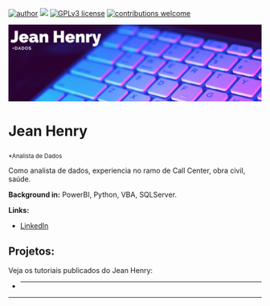 [![author](https://img.shields.io/badge/author-carlosfab-red.svg)](https://www.linkedin.com/in/carlosfab) [![](https://img.shields.io/badge/python-3.7+-blue.svg)](https://www.python.org/downloads/release/python-365/) [![GPLv3 license](https://img.shields.io/badge/License-GPLv3-blue.svg)](http://perso.crans.org/besson/LICENSE.html) [![contributions welcome](https://img.shields.io/badge/contributions-welcome-brightgreen.svg?style=flat)](https://github.com/carlosfab/data_science/issues)

<p align="center">
  <img src="banner_github_2.png" >
</p>

# Jean Henry
<sub>*Analista de Dados</sub>

Como analista de dados, experiencia no ramo de Call Center, obra civil, saúde. 

**Background in:** PowerBI, Python, VBA, SQLServer.

**Links:**
* [LinkedIn](https://www.linkedin.com/in/carlosfab)


## Projetos:
Veja os tutoriais publicados do Jean Henry:

* ---

---




